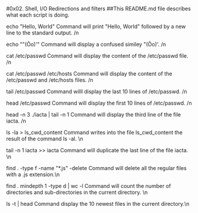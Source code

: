 #0x02. Shell, I/O Redirections and filters
##This README.md file describes what each script is doing.

echo "Hello, World" Command will print "Hello, World" followed by a new line to the standard output. /n

echo "\"(Ôo)'" Command will display a confused similey "(Ôo)'. /n

cat /etc/passwd Command will display the content of the /etc/passwd file. /n

cat /etc/passwd /etc/hosts Command will display the content of the /etc/passwd and /etc/hosts files. /n

tail /etc/passwd Command willl display the last 10 lines of /etc/passwd. /n

head /etc/passwd Command will display the first 10 lines of /etc/passwd. /n

head -n 3 ./iacta | tail -n 1 Command will display the third line of the file iacta. /n

ls -la > ls_cwd_content Command writes into the file ls_cwd_content the result of the command ls -al. \n

tail -n 1 iacta >> iacta Command will duplicate the last line of the file iacta. \n

find . -type f -name "*.js" -delete Command will delete all the regular files with a .js extension.\n

find . mindepth 1 -type d | wc -l Command will count the number of directories and sub-directories in the current directory. \n 

ls -t | head Command display the 10 newest files in the current directory.\n
